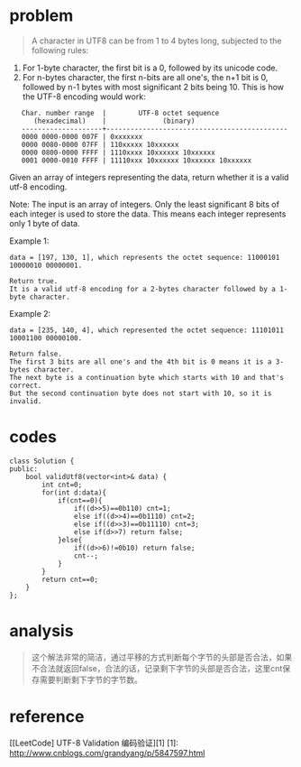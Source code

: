 # problem
>A character in UTF8 can be from 1 to 4 bytes long, subjected to the following rules:

1. For 1-byte character, the first bit is a 0, followed by its unicode code.
2. For n-bytes character, the first n-bits are all one's, the n+1 bit is 0, followed by n-1 bytes with most significant 2 bits being 10.
This is how the UTF-8 encoding would work:
```
   Char. number range  |        UTF-8 octet sequence
      (hexadecimal)    |              (binary)
   --------------------+---------------------------------------------
   0000 0000-0000 007F | 0xxxxxxx
   0000 0080-0000 07FF | 110xxxxx 10xxxxxx
   0000 0800-0000 FFFF | 1110xxxx 10xxxxxx 10xxxxxx
   0001 0000-0010 FFFF | 11110xxx 10xxxxxx 10xxxxxx 10xxxxxx
```
Given an array of integers representing the data, return whether it is a valid utf-8 encoding.

Note:
The input is an array of integers. Only the least significant 8 bits of each integer is used to store the data. This means each integer represents only 1 byte of data.

Example 1:
```
data = [197, 130, 1], which represents the octet sequence: 11000101 10000010 00000001.

Return true.
It is a valid utf-8 encoding for a 2-bytes character followed by a 1-byte character.
```
Example 2:
```
data = [235, 140, 4], which represented the octet sequence: 11101011 10001100 00000100.

Return false.
The first 3 bits are all one's and the 4th bit is 0 means it is a 3-bytes character.
The next byte is a continuation byte which starts with 10 and that's correct.
But the second continuation byte does not start with 10, so it is invalid.
```
# codes
```
class Solution {
public:
    bool validUtf8(vector<int>& data) {
        int cnt=0;
        for(int d:data){
            if(cnt==0){
                if((d>>5)==0b110) cnt=1;
                else if((d>>4)==0b1110) cnt=2;
                else if((d>>3)==0b11110) cnt=3;
                else if(d>>7) return false;
            }else{
                if((d>>6)!=0b10) return false;
                cnt--;
            }
        }
        return cnt==0;
    }
};
```

# analysis
>这个解法非常的简洁，通过平移的方式判断每个字节的头部是否合法，如果不合法就返回false，合法的话，记录剩下字节的头部是否合法，这里cnt保存需要判断剩下字节的字节数。

# reference
[[LeetCode] UTF-8 Validation 编码验证][1]
[1]: http://www.cnblogs.com/grandyang/p/5847597.html

